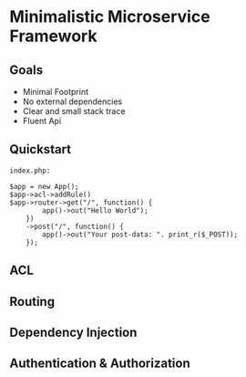 # Minimalistic Microservice Framework

## Goals

- Minimal Footprint
- No external dependencies
- Clear and small stack trace
- Fluent Api


## Quickstart

```index.php:```
```
$app = new App();
$app->acl->addRule()
$app->router->get("/", function() {
        app()->out("Hello World");
    })
    ->post("/", function() {
        app()->out("Your post-data: ". print_r($_POST));
    });
```

## ACL

## Routing

## Dependency Injection

## Authentication & Authorization
